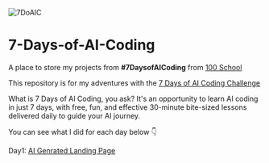 ![7DoAIC](https://github.com/user-attachments/assets/d5b5480a-354b-4579-ab35-c222b5f7a6da)
# 7-Days-of-AI-Coding
A place to store my projects from **#7DaysofAICoding** from [100 School](https://www.100school.com/)

This repository is for my adventures with the [7 Days of AI Coding Challenge](https://www.100school.com/atomic-challenges/7daysofaicoding)

What is 7 Days of AI Coding, you ask? It's an opportunity to learn AI coding in just 7 days, with free, fun, and effective 30-minute bite-sized lessons delivered daily to guide your AI journey.

You can see what I did for each day below 👇

Day1: [AI Genrated Landing Page](https://thebimsider.github.io/7-Days-of-AI-Coding/Day1)   




